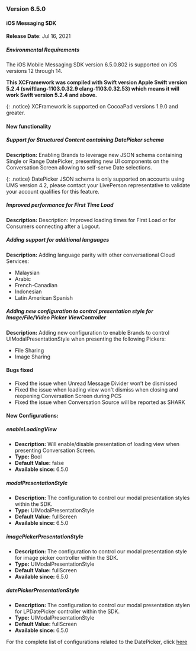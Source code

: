 ### Version 6.5.0
#### iOS Messaging SDK

**Release Date**: Jul 16, 2021

##### Environmental Requirements
The iOS Mobile Messaging SDK version 6.5.0.802 is supported on iOS versions 12 through 14. 

**This XCFramework was compiled with Swift version Apple Swift version 5.2.4 (swiftlang-1103.0.32.9 clang-1103.0.32.53) which means it will work Swift version 5.2.4 and above.**

{: .notice} 
XCFramework is supported on CocoaPad versions 1.9.0 and greater.

#### New functionality

##### Support for Structured Content containing DatePicker schema

**Description:**
Enabling Brands to leverage new JSON schema containing Single or Range DatePicker, presenting new UI components on the Conversation Screen allowing to self-serve Date selections.

{: .notice}
DatePicker JSON schema is only supported on accounts using UMS version 4.2, please contact your LivePerson representative to validate your account qualifies for this feature.


##### Improved performance for First Time Load

**Description:**
Description: Improved loading times for First Load or for Consumers connecting after a Logout.

##### Adding support for additional languages

**Description:** 
Adding language parity with other conversational Cloud Services:
- Malaysian
- Arabic
- French-Canadian
- Indonesian
- Latin American Spanish

##### Adding new configuration to control presentation style for Image/File/Video Picker ViewController

**Description:**
Adding new configuration to enable Brands to control UIModalPresentationStyle when presenting the following Pickers:
- File Sharing
- Image Sharing

#### Bugs fixed

- Fixed the issue when Unread Message Divider won’t be dismissed
- Fixed the issue when loading view won't dismiss when closing and reopening Conversation Screen during PCS
- Fixed the issue when Conversation Source will be reported as SHARK

#### New Configurations:

##### enableLoadingView
- **Description:** Will enable/disable presentation of loading view when presenting Conversation Screen.
- **Type:** Bool
- **Default Value:** false
- **Available since:** 6.5.0

##### modalPresentationStyle
- **Description:** The configuration to control our modal presentation styles within the SDK.
- **Type:** UIModalPresentationStyle
- **Default Value:** fullScreen
- **Available since:** 6.5.0

##### imagePickerPresentationStyle
- **Description:** The configuration to control our modal presentation style for image picker controller within the SDK.
- **Type:** UIModalPresentationStyle
- **Default Value:** fullScreen
- **Available since:** 6.5.0

##### datePickerPresentationStyle
- **Description:** The configuration to control our modal presentation stylen for LPDatePicker controller within the SDK.
- **Type:** UIModalPresentationStyle
- **Default Value:** fullScreen
- **Available since:** 6.5.0

For the complete list of configurations related to the DatePicker, click [here](mobile-app-messaging-sdk-for-ios-sdk-attributes-sdk-5-0-and-above.html#date-picker)
